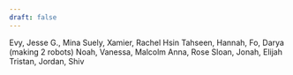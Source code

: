 ```yaml
---
draft: false
---
```



Evy, Jesse G., Mina
Suely, Xamier, Rachel Hsin
Tahseen, Hannah, Fo, Darya (making 2 robots)
Noah, Vanessa, Malcolm
Anna, Rose
Sloan, Jonah, Elijah
Tristan, Jordan, Shiv
